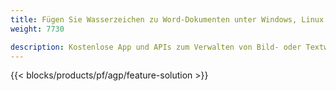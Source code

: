 ```yaml
---
title: Fügen Sie Wasserzeichen zu Word-Dokumenten unter Windows, Linux und macOS hinzu 
weight: 7730

description: Kostenlose App und APIs zum Verwalten von Bild- oder Textwasserzeichen in DOC-, DOCX- und ODT-Dateien
---
```


{{< blocks/products/pf/agp/feature-solution >}} 

